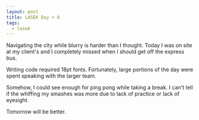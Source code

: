 ```yaml
---
layout: post
title: LASEK Day + 6
tags:
  - lasek
---
```

<style>
  .post-content a:link {
    text-decoration: underline;
  }
  .post-content a:visited {
    text-decoration: underline;
  }
  .post-content a:hover {
    text-decoration: none;
  }
  .post-content a:active {
    text-decoration: none;
  }
</style>

Navigating the city while blurry is harder than I thought.
Today I was on site at my client's
and I completely missed
when I should get off the express bus.

Writing code required 18pt fonts.
Fortunately, large portions of the day were spent speaking with the larger team.

Somehow, I could see enough for ping pong while taking a break.
I can't tell if the whiffing my smashes was more due to lack of practice or lack of eyesight.

Tomorrow will be better.
